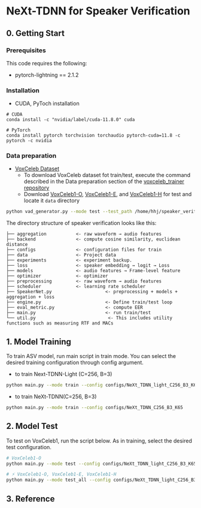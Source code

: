 # NeXt-TDNN for Speaker Verification


## 0. Getting Start

### Prerequisites
This code requires the following:
* pytorch-lightning == 2.1.2

### Installation

* CUDA, PyToch installation
```
# CUDA
conda install -c "nvidia/label/cuda-11.8.0" cuda

# PyTorch
conda install pytorch torchvision torchaudio pytorch-cuda=11.8 -c pytorch -c nvidia
```




### Data preparation
- [VoxCeleb Dataset](https://www.robots.ox.ac.uk/~vgg/data/voxceleb/index.html#about)
  - To download VoxCeleb dataset fot train/test, execute the command described in the Data preparation section of the [voxceleb_trainer repository](https://github.com/clovaai/voxceleb_trainer)
  - Download [VoxCeleb1-O](https://www.robots.ox.ac.uk/~vgg/data/voxceleb/meta/veri_test2.txt), [VoxCeleb1-E](https://www.robots.ox.ac.uk/~vgg/data/voxceleb/meta/list_test_all2.txt), and [VoxCeleb1-H](https://www.robots.ox.ac.uk/~vgg/data/voxceleb/meta/list_test_hard2.txt)  for test and locate it `data` directory
 
```bash
python vad_generator.py --mode test --test_path /home/hhj/speaker_verification/voxceleb1 --test_list ./data/veri_test2.txt --save_path ./data/veri_test
``` 

 


The directory structure of speaker verification looks like this:

```
├── aggregation           <- raw waveform → audio features
├── backend               <- compute cosine similarity, euclidean distance
├── configs               <- configuration files for train
├── data                  <- Project data
├── experiments           <- experiment backup.
├── loss                  <- speaker embedding → logit → Loss
├── models                <- audio features → Frame-level feature
├── optimizer             <- optimizer
├── preprocessing         <- raw waveform → audio features 
├── scheduler             <- learning rate scheduler
├── SpeakerNet.py                    <- preprocessing + models + aggregation + loss
├── engine.py                        <- Define train/test loop
├── eval_metric.py                   <- compute EER
├── main.py                          <- run train/test
└── util.py                           <- This includes utility functions such as measuring RTF and MACs
```




## 1. Model Training
To train ASV model, run main script in train mode. You can select the desired training configuration through config argument.

- to train Next-TDNN-Light (C=256, B=3)
```bash
python main.py --mode train --config configs/NeXt_TDNN_light_C256_B3_K65
```
- to train NeXt-TDNN(C=256, B=3)
```bash
python main.py --mode train --config configs/NeXt_TDNN_C256_B3_K65
```



## 2. Model Test
To test on VoxCeleb1, run the script below. As in training, select the desired test configuration.


```bash
# VoxCeleb1-O
python main.py --mode test --config configs/NeXt_TDNN_light_C256_B3_K65

# ⚡ VoxCeleb1-O, VoxCeleb1-E, VoxCeleb1-H
python main.py --mode test_all --config configs/NeXt_TDNN_light_C256_B3_K65
```


## 3. Reference



